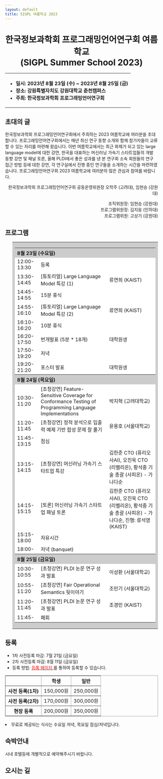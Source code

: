 ```yaml
---
layout: default
title: SIGPL 여름학교 2023
---
```


<h1>
<center>
한국정보과학회 프로그래밍언어연구회 여름학교
<br> (SIGPL Summer School 2023)
</center>
</h1>
<center><table><tbody><tr><th align="left">
<ul>
<li>
    일시: 2023년 8월 23일 (수) ~ 2023년 8월 25일 (금)
</li><li>
    장소: 강원특별자치도 강원대학교 춘천캠퍼스
</li><li>
    주최: 한국정보과학회 프로그래밍언어연구회
</li></ul>
</th></tr></tbody></table>
</center>

<h2>초대의 글</h2>

<p>
  한국정보과학회 프로그래밍언어연구회에서 주최하는 2023 여름학교에 여러분을 초대합니다.
  프로그래밍언어연구회에서는 매년 최신 연구 동향 소개와 함께 참가자들이 교류할 수 있는 자리를 마련해 왔습니다.
  이번 여름학교에서는 최근 화제가 되고 있는 large language model에 대한 강연, 한국을 대표하는 머신러닝
  가속기 스타트업들의 개발 동향 강연 및 패널 토론, 올해 PLDI에서 좋은 성과를 낸 본 연구회 소속 회원들의 연구
  접근 방법 등에 대한 강연, 각 연구실에서 진행 중인 연구들을 소개하는 시간을 마련하였습니다. 
  프로그래밍언어연구회 2023 여름학교에 여러분의 많은 관심과 참여를 바랍니다.
</p>

<p align="right">
한국정보과학회 프로그래밍언어연구회 공동운영위원장 오학주 (고려대), 임현승 (강원대)
</p>

<p align="right">
조직위원장: 임현승 (강원대)<br>
프로그램위원장: 김지응 (인하대) <br>
프로그램위원: 고상기 (강원대)
</p>

## 프로그램

<ul>
  <table border="0" cellspacing="0">
  <tbody><tr><td bgcolor="#cccccc">
  <table border="0" cellspacing="1pt">
<tbody>

  <tr><th colspan="3" align="left"> 8월 23일 (수요일)  </th></tr>
  <tr><td bgcolor="white"> 12:00-13:30 </td> <td bgcolor="white"> 등록 </td><td bgcolor="white"> </td></tr>
  <tr><td bgcolor="white"> 13:30-14:45 </td> <td bgcolor="white"> [튜토리얼] Large Language Model 특강 (1) </td><td bgcolor="white"> 류연희 (KAIST) </td></tr>
  <tr><td bgcolor="white"> 14:45-14:55 </td> <td bgcolor="white"> 15분 휴식 </td><td bgcolor="white"> </td></tr>
  <tr><td bgcolor="white"> 14:55-16:10 </td> <td bgcolor="white"> [튜토리얼] Large Language Model 특강 (2)  </td><td bgcolor="white"> 류연희 (KAIST) </td></tr>
  <tr><td bgcolor="white"> 16:10-16:20 </td> <td bgcolor="white"> 10분 휴식 </td><td bgcolor="white"> </td></tr>
  <tr><td bgcolor="white"> 16:20-17:50 </td> <td bgcolor="white"> 번개발표 (5분 * 18개) </td><td bgcolor="white"> 대학원생 </td></tr>
  <tr><td bgcolor="white"> 17:50-19:20 </td> <td bgcolor="white"> 저녁 </td><td bgcolor="white"> </td></tr>
  <tr><td bgcolor="white"> 19:20-21:20 </td> <td bgcolor="white"> 포스터 발표 </td><td bgcolor="white"> 대학원생  </td></tr>
  <tr><th colspan="3" align="left"> 8월 24일 (목요일)  </th></tr>
  <tr><td bgcolor="white"> 10:30-11:20 </td> <td bgcolor="white"> [초청강연] Feature-Sensitive Coverage for Conformance Testing of Programming Language Implementations </td><td bgcolor="white"> 박지혁 (고려대학교) </td></tr>
  <tr><td bgcolor="white"> 11:20-11:45 </td> <td bgcolor="white"> [초청강연] 정적 분석으로 입출력 예제 기반 합성 문제 잘 풀기 </td><td bgcolor="white"> 윤용호 (서울대학교) </td></tr>
  <tr><td bgcolor="white"> 11:45-13:15 </td> <td bgcolor="white"> 점심 </td><td bgcolor="white"> </td></tr>
  <tr><td bgcolor="white"> 13:15-14:15 </td> <td bgcolor="white"> [초청강연] 머신러닝 가속기 스타트업 특강 </td><td bgcolor="white"> 김한준 CTO (퓨리오사AI), 오진욱 CTO (리벨리온), 황석중 기술 총괄 (사피온) - 가나다순 </td></tr>
  <tr><td bgcolor="white"> 14:15-15:15 </td> <td bgcolor="white"> [토론] 머신러닝 가속기 스타트업 패널 토론 </td><td bgcolor="white"> 김한준 CTO (퓨리오사AI), 오진욱 CTO (리벨리온), 황석중 기술 총괄 (사피온) - 가나다순, 진행: 류석영 (KAIST) </td></tr>
  <tr><td bgcolor="white"> 15:15-18:00 </td> <td bgcolor="white"> 자유시간 </td><td bgcolor="white"> </td></tr>
  <tr><td bgcolor="white"> 18:00- </td> <td bgcolor="white"> 저녁 (banquet) </td><td bgcolor="white"> </td></tr>
  <tr><th colspan="3" align="left"> 8월 25일 (금요일)  </th></tr>
  <tr><td bgcolor="white"> 10:30-10:55 </td> <td bgcolor="white"> [초청강연] PLDI 논문 연구 성과 발표 </td><td bgcolor="white"> 이성환 (서울대학교) </td></tr>
  <tr><td bgcolor="white"> 10:55-11:20 </td> <td bgcolor="white"> [초청강연] Fair Operational Semantics 뒷이야기 </td><td bgcolor="white"> 조민기 (서울대학교) </td></tr>
  <tr><td bgcolor="white"> 11:20-11:45 </td> <td bgcolor="white"> [초청강연] PLDI 논문 연구 성과 발표 </td><td bgcolor="white"> 조경민 (KAIST) </td></tr>
  <tr><td bgcolor="white"> 11:45- </td> <td bgcolor="white"> 폐회 </td><td bgcolor="white"> </td></tr>
</tbody>
  </table></td></tr></tbody></table>
</ul>


## 등록

<!--
<b>2023.02.14: 등록 가능 인원이 마감되어 사전등록이 종료되었으며, 현장등록을 진행하지 않습니다.</b>
-->
<ul>
  <li> 1차 사전등록 마감: 7월 21일 (금요일)</li>
  <li> 2차 사전등록 마감: 8월 11일 (금요일)</li>
  <li> 등록 방법: <a href= "https://www.kiise.or.kr/conference/conf/131/" target="_blank"> <font color="red">등록 페이지</font> </a>를 통하여 등록할 수 있습니다.
</ul>
<table border="1" bordercolor="#a0a0a0" cellspacing="0">
<tbody><tr><th>&nbsp;</th><th>학생</th><th>일반</th></tr>
<tr align="center"><th>사전 등록(1차) </th><td>150,000원</td><td>250,000원</td></tr>
<tr align="center"><th>사전 등록(2차) </th><td>170,000원</td><td>300,000원</td></tr>
<tr align="center"><th>현장 등록 </th><td>200,000원</td><td>350,000원</td></tr>
</tbody></table>

<li>무료로 제공되는 식사는 수요일 저녁, 목요일 점심/저녁입니다.</li>


## 숙박안내

시내 호텔등에 개별적으로 예약해주시기 바랍니다.

<!--
<ul>
<li><a href="https://www.hotelahill.com/">아리랑힐 호텔 동대문</a></li> (대중교통 15분, 도보 25분)
</ul>
-->

<!--
## 교내 숙박 안내

<table border="1" bordercolor="#a0a0a0" cellspacing="0">
<tbody><tr><th>장소</th><th>인원</th><th>1박</th><th>2박</th><th>구성</th></tr>
<tr align="center"><th> 학생기숙사BTL </th><td>1인 1실</td><td>28,000원</td><td>45,000원</td><td>(1인 x 17,000원/박 x N박 + 이불대여료 11,000원)		</td></tr>
<tr align="center"><th> &nbsp; </th><td>2인 1실</td><td>44,000원</td><td>66,000원</td><td>(2인 x 11,000원/박 x N박 + 2인 x 이불대여료 11,000원)</td></tr>
<tr align="center"><th> G&R 게스트하우스 </th><td>1인 1실</td><td>35,000원</td><td>70,000원</td><td>(1인 x 35,000원/박 x N박)</td></tr>
</tbody></table>

[교내 숙박 등록 홈페이지](https://forms.gle/fnH1rtMh36BzWdE36)
<br>
(여름학교 행사 등록과 별도로 신청하고 비용을 계좌 이체 - 선착순 배정)


## 오픈 채팅방

<https://open.kakao.com/o/ghpNl4ve>
암호: 현장에서 알려드립니다.
-->

## 오시는 길

<!--
[행사장소:
<a href="https://map.naver.com/v5/search/%EA%B3%A0%EB%A0%A4%EB%8C%80%ED%95%99%EA%B5%90%20%EC%84%9C%EC%9A%B8%EC%BA%A0%ED%8D%BC%EC%8A%A4%20%ED%95%98%EB%82%98%EC%8A%A4%ED%80%98%EC%96%B4/place/18902329?c=18,0,0,0,dh&isCorrectAnswer=true">고려대학교 서울캠퍼스 하나스퀘어</a> (강당, B112호)]
<br>
-->
